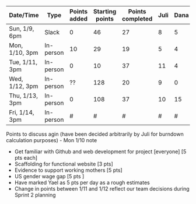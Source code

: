 | Date/Time  | Type | Points added | Starting points | Points completed | Juli | Dana | Kelly | Yael | Remaining points | 
| ---------- | ---- | ------------ | ------------ | ---------------- | ---  | ---- | ----- | ---- | ---------------- |
| Sun, 1/9, 6pm | Slack | 0 | 46 | 27 | 8 | 5 | 9 | 5  | 19 | 
| Mon, 1/10, 3pm | In-person | 10 | 29 | 19 | 5 | 4 | 5 | 5  | 10 | 
| Tue, 1/11, 3pm | In-person | 0 | 10 | 37 | 11 | 4 | 13 | 10 | -27? | 
| Wed, 1/12, 3pm | In-person | ?? | 128 | 20 | 9 | 0 | 5 | 6 | 108 |
| Thu, 1/13, 3pm | In-person | 0 | 108 | 37 | 10 | 15 | 8 | 4 | 71 |
| Fri, 1/14, 3pm | In-person | # | # | # | # | # | # | # | # |

Points to discuss agin (have been decided arbitrarily by Juli for burndown calculation purposes) - Mon 1/10 note
* Get familiar with Github and web development for project [everyone] [5 pts each] 
* Scaffolding for functional website [3 pts]
* Evidence to support working mothers [5 pts]
* US gender wage gap [5 pts ]
* Have marked Yael as 5 pts per day as a rough estimates
* Change in points between 1/11 and 1/12 reflect our team decisions during Sprint 2 planning
